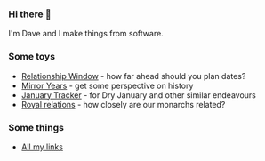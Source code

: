 ### Hi there 👋

I'm Dave and I make things from software.

### Some toys

* [Relationship Window](https://davorg.dev/relwindow) - how far ahead should you plan dates?
* [Mirror Years](https://davorg.dev/mirroryear) - get some perspective on history
* [January Tracker](https://davorg.dev/january) - for Dry January and other similar endeavours
* [Royal relations](https://davorg.dev/royal_rels) - how closely are our monarchs related?

### Some things

* [All my links](https://links.davecross.co.uk/)
